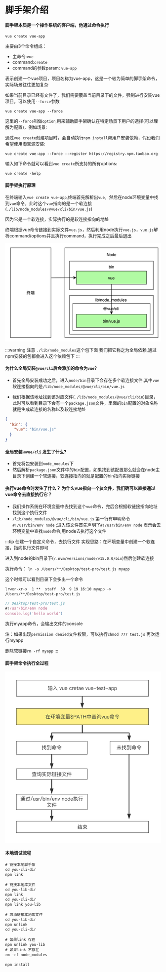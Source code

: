 # 脚手架介绍

#### 脚手架本质是一个操作系统的客户端，他通过命令执行

```shell
vue create vue-app
```

主要由3个命令组成：

* 主命令:`vue`
* command:`create`
* command的参数param: `vue-app`

表示创建一个vue项目，项目名称为vue-app，这是一个较为简单的脚手架命令，实际场景往往更加复杂

如果当前目录已经有文件了，我们需要覆盖当前目录下的文件，强制进行安装vue项目，可以使用`--force`参数

```shell
vue create vue-app --force
```

这里的`--force`叫做`option`,用来辅助脚手架确认在特定场景下用户的选择(可以理解为配置)，例如场景:

通过`vue create`创建项目时，会自动执行`npm install`帮用户安装依赖，假设我们希望使用淘宝源安装:

```shell
vue create vue-app --force --register https://registry.npm.taobao.org
```

输入如下命令就可以看到`vue create`所支持的所有options:

```shell
vue create -help
```

#### 脚手架执行原理

在终端输入`vue create vue-app`,终端首先解析出`vue`，然后在node环境变量中找到`vue`命令，此时这个`vue`指向的是一个软连接(`./lib/node_modules/@vue/cli/bin/vue.js`)

因为它是一个软连接，实际执行的是软连接指向的地址

终端根据vue命令链接到实际文件`vue.js`，然后利用node执行`vue.js`，`vue.js`解析command/options并且执行command，执行完成之后最后退出

<div style="text-align: left">
  <img src="../images/framework/introduction_1.png" />
</div>


:::warning 注意
`./lib/node_modules`这个包下面 我们把它称之为全局依赖,通过npm安装的包都会进入这个依赖包下
:::

#### 为什么全局安装`@vue/cli`后会添加的命令为`vue`?
* 首先全局安装成功之后，进入`node/bin`目录下会存在多个软连接文件,其中`vue`软连接指向的是`/lib/node_modules/@vue/cli/bin/vue.js`

* 我们根据该地址找到该对应文件(`./lib/node_modules/@vue/cli/bin`)目录，此时可以看到目录下会有一个`package.json`文件，里面的`bin`配置的对象名称就是生成软连接的名称以及软连接地址
```json
{
  "bin": {
    "vue": "bin/vue.js"
  }
}
```

#### 全局安装 `@vue/cli` 发生了什么?
* 首先将包安装到`node_modules`下
* 然后解析`package.json`文件中的`bin`配置，如果找到该配置那么就会在node主目录下创建一个软连接，软连接指向的就是配置的bin指向实际链接

#### 执行vue命令时发生了什么？ 为什么vue指向一个js文件，我们确可以直接通过vue命令去直接执行它？
* 我们操作系统在环境变量中去找到这个`vue`命令，完后会根据软链接指向地址找到这个执行文件
* `/lib/node_modules/@vue/cli/bin/vue.js` 第一行有申明命令 `#!/usr/bin/env node` ;进入该文件首先声明了`#!/usr/bin/env node` 表示会去环境变量中查找`node`命令,用node去执行这个文件

:::tip 创建一个自定义命令，去执行文件
实现思路：在环境变量中创建一个软连接，指向执行文件即可

进入到node的bin目录下(`/.nvm/versions/node/v15.0.0/bin`)然后创建软连接

执行命令： `ln -s /Users/**/Desktop/test-pro/test.js myapp`

这个时候可以看到目录下会多出一个命令
```shell
lrwxr-xr-x  1 **  staff  39  9 19 16:10 myapp -> /Users/**/Desktop/test-pro/test.js
```

```js
// Desktop/test-pro/test.js
#!/usr/bin/env node
console.log('hello world')
```
执行myapp命令，会输出文件的console

注：如果出现`permission denied`文件权限，可以执行`chmod 777 test.js` 再次运行myapp

删除软链接`rm -rf myapp`
:::

#### 脚手架命令执行全过程
<div style="text-align: left">
  <img src="../images/framework/introduction_2.png" />
</div>



#### 本地调试流程
```shell
# 链接本地脚手架
cd you-cli-dir
npm link

# 链接本地库文件
cd you-lib-dir
npm link
cd you-cli-dir
npm link you-lib

# 取消链接本地库文件
cd you-lib-dir
npm unlink
cd you-cli-dir

# 如果link 存在
npm unlink you-lib
# 如果link 不存在
rm -rf node_modules

npm install
```

